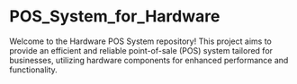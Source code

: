 # POS_System_for_Hardware
Welcome to the Hardware POS System repository! This project aims to provide an efficient and reliable point-of-sale (POS) system tailored for businesses, utilizing hardware components for enhanced performance and functionality.
